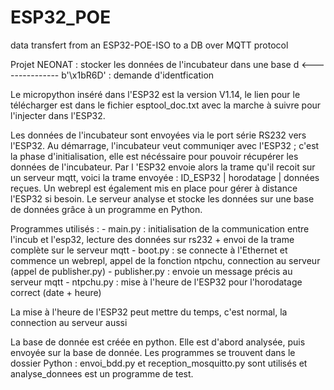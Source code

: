 # ESP32_POE
data transfert from an ESP32-POE-ISO to a DB over MQTT protocol


Projet NEONAT : stocker les données de l'incubateur dans une base d <--------------- b'\x1bR6D' : demande d'identfication

Le micropython inséré dans l'ESP32 est la version V1.14, le lien pour le télécharger est dans le fichier esptool_doc.txt avec la marche à suivre pour l'injecter dans l'ESP32.

Les données de l'incubateur sont envoyées via le port série RS232 vers l'ESP32. Au démarrage, l'incubateur veut communiqer avec l'ESP32 ; c'est la phase d'initialisation, elle est nécéssaire pour pouvoir récupérer les données de l'incubateur. Par l 'ESP32 envoie alors la trame qu'il recoit sur un serveur mqtt, voici la trame envoyée : ID_ESP32 | horodatage | données reçues. Un webrepl est également mis en place pour gérer à distance l'ESP32 si besoin. Le serveur analyse et stocke les données sur une base de données grâce à un programme en Python.

Programmes utilisés : - main.py : initialisation de la communication entre l'incub et l'esp32, lecture des données sur rs232 + envoi de la trame complète sur le serveur mqtt - boot.py : se connecte à l'Ethernet et commence un webrepl, appel de la fonction ntpchu, connection au serveur (appel de publisher.py) - publisher.py : envoie un message précis au serveur mqtt - ntpchu.py : mise à l'heure de l'ESP32 pour l'horodatage correct (date + heure)

La mise à l'heure de l'ESP32 peut mettre du temps, c'est normal, la connection au serveur aussi

La base de donnée est créée en python. Elle est d'abord analysée, puis envoyée sur la base de donnée. Les programmes se trouvent dans le dossier Python : envoi_bdd.py et reception_mosquitto.py sont utilisés et analyse_donnees est un programme de test.
